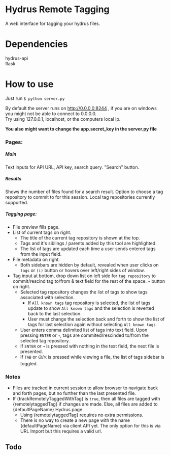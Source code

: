 # Hydrus Remote Tagging
A web interface for tagging your hydrus files.

# Dependencies  
hydrus-api  
flask  

# How to use
Just run `$ python server.py`  

By default the server runs on http://0.0.0.0:8244 , if you are on windows you might not be able to connect to 0.0.0.0.  
Try using 127.0.0.1, localhost, or the computers local ip.  

**You also might want to change the app.secret_key in the server.py file**

### Pages:
##### Main
Text inputs for API URL, API key, search query. "Search" button.
##### Results
Shows the number of files found for a search result. Option to choose a tag repository to commit to for this session.
Local tag repositories currently supported.
##### Tagging page:
* File preview fills page.
* List of current tags on right.
  * The title of the current tag repository is shown at the top.
  * Tags and it's siblings / parents added by this tool are highlighted.
  * The list of tags are updated each time a user sends entered tags from the input field.
* File metadata on right. 
  * Both sidebars are hidden by default, revealed when user clicks on `tags` or `(i)` button or hovers over left/right sides of window.
* Tag input at bottom, drop down list on left side for `tag repository` to commit/rescind tag to/from & text field for the rest of the space. `→` button on right.
  * Selected tag repository changes the list of tags to show tags associated with selection.
    * If `All known tags` tag repository is selected, the list of tags update to show  `All known tags` and the selection is reverted back to the last selection.
    * User must change the selection back and forth to show the list of tags for last selection again without selecting `All known tags`
  * User enters comma delimited list of tags into text field. Upon pressing `ENTER` or `→`, tags are commited/rescinded to/from the selected tag repository.
  * If `ENTER` or `→` is pressed with nothing in the text field, the next file is presented.
  * If `TAB` or `🛈`/`⨉` is pressed while viewing a file, the list of tags sidebar is toggled.

### Notes
* Files are tracked in current session to allow browser to navigate back and forth pages, but no further than the last presented file.
* If {trackRemotelyTaggedWithTag} is `true`, then all files are tagged with {remotelytaggedTag} if changes are made. Else, all files are added to {defaultPageName} Hydrus page
  * Using {remotelytaggedTag} requires no extra permissions.
  * There is no way to create a new page with the name {defaultPageName} via client API yet. The only option for this is via URL Import but this requires a valid url.

## Todo  
